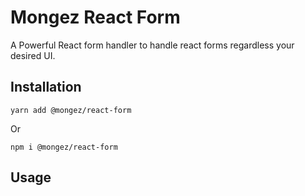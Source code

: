 # Mongez React Form

A Powerful React form handler to handle react forms regardless your desired UI.

## Installation

`yarn add @mongez/react-form`

Or

`npm i @mongez/react-form`


## Usage